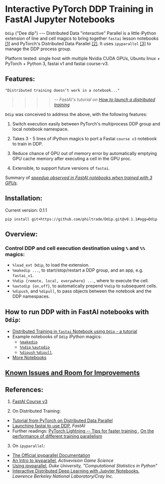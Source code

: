 # Interactive PyTorch DDP Training in FastAI Jupyter Notebooks

`Ddip` ("Dee dip") --- Distributed Data "interactive" Parallel is a little iPython extension of line and cell magics to bring together `fastai` lesson notebooks [[1]](#course_v3) and PyTorch's Distributed Data Parallel [[2]](#pytorchddp).  It uses `ipyparallel` [[3]](#ipp) to manage the DDP process group. 

Platform tested: single host with multiple Nvidia CUDA GPUs, Ubuntu linux + PyTorch + Python 3, fastai v1 and fastai course-v3.

## Features:

    "Distributed training doesn’t work in a notebook..."
>>>>-- *FastAI's tutorial on [How to launch a distributed training](https://docs.fast.ai/distributed.html)*

`Ddip` was conceived to address the above, with the following features:

1. Switch execution easily between PyTorch's multiprocess DDP group and local notebook namespace.

2. Takes 3 - 5 lines of iPython magics to port a Fastai `course v3` notebook to train in DDP.

3. Reduce chance of GPU out of memory error by automatically emptying GPU cache memory after executing a cell in the GPU proc.

4. Extensible, to support future versions of `fastai`.

Summary of [*speedup observed in FastAI notebooks when trained with 3 GPUs*](docs/speedups_dl1.md).

## Installation:

Current version: 0.1.1

`pip install git+https://github.com/philtrade/Ddip.git@v0.1.1#egg=Ddip`

## Overview:
### Control DDP and cell execution destination using `%` and `%%` magics:
* `%load_ext Ddip`,  to load the extension.
* `%makedip ...`, to start/stop/restart a DDP group, and an app, e.g. `fastai_v1`.  
* `%%dip {remote, local, everywhere} ...`, where to execute the cell.
* `%autodip {on,off}`, to automatically prepend `%%dip` to subsequent cells.
* `%dipush`, and `%dipull`, to pass objects between the notebook and the DDP namespaces.


## How to run DDP with in FastAI notebooks with `Ddip`:
* [Distributed Training in `fastai` Notebook using `Ddip` - a tutorial](notebooks/Ddip_usage_fastai.ipynb)
* Example notebooks of `Ddip` iPython magics:
    - [`%makedip`](notebooks/usage_%25makedip.ipynb)
    - [`%%dip` `%autodip`](notebooks/usage_%25%25dip_%25autodip.ipynb)
    - [`%dipush` `%dipull`](notebooks/usage_%25dipush_%25dipull.ipynb).
* [More Notebooks](notebooks/)

## [Known Issues and Room for Improvements](Issues.md)

## References:

1. <a name="course_v3"></a> [FastAI Course v3](https://course.fast.ai/)

2. <a name="pytorchddp"></a>On Distributed Training:
* [Tutorial from PyTorch on Distributed Data Parallel](https://pytorch.org/tutorials/intermediate/ddp_tutorial.html)
* [Launching fastai to use DDP](https://docs.fast.ai/distributed.html), *FastAI*
* Further readings: [PyTorch Lightning -- Tips for faster training ](https://towardsdatascience.com/9-tips-for-training-lightning-fast-neural-networks-in-pytorch-8e63a502f565), [On the performance of different training parallelism](http://www.telesens.co/2019/04/04/distributed-data-parallel-training-using-pytorch-on-aws/)


3. <a name="ipp"></a>On `ipyparallel`:
* [The Official ipyparallel Documentation](https://ipyparallel.readthedocs.io/en/latest/intro.html)
* [An Intro to ipyparallel](http://activisiongamescience.github.io/2016/04/19/IPython-Parallel-Introduction/), *Activevision Game Science*
* [Using ipyparallel](http://people.duke.edu/~ccc14/sta-663-2016/19C_IPyParallel.html), *Duke University, "Computational Statistics in Python"*
* [Interactive Distributed Deep Learning with Jupyter Notebooks](https://sc18.supercomputing.org/proceedings/tech_poster/poster_files/post206s2-file3.pdf), *Lawrence Berkeley National Laboratory/Cray Inc.*



